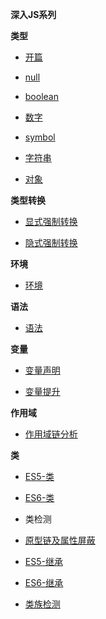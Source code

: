 **深入JS系列** 
 
**类型** 
* [开篇](https://github.com/869288142/blog/blob/master/%E5%89%8D%E7%AB%AF/%E6%B7%B1%E5%85%A5JS/%E7%B1%BB%E5%9E%8B/%E5%BC%80%E7%AF%87.md) 

* [null](https://github.com/869288142/blog/blob/master/%E5%89%8D%E7%AB%AF/%E6%B7%B1%E5%85%A5JS/%E7%B1%BB%E5%9E%8B/null.md) 

* [boolean](https://github.com/869288142/blog/blob/master/%E5%89%8D%E7%AB%AF/%E6%B7%B1%E5%85%A5JS/%E7%B1%BB%E5%9E%8B/boolean.md)   
* [数字](https://github.com/869288142/blog/blob/master/%E5%89%8D%E7%AB%AF/%E6%B7%B1%E5%85%A5JS/%E7%B1%BB%E5%9E%8B/%E6%95%B0%E5%AD%97.md)  

* [symbol](https://github.com/869288142/blog/blob/master/%E5%89%8D%E7%AB%AF/%E6%B7%B1%E5%85%A5JS/%E7%B1%BB%E5%9E%8B/symbol.md)   
 
* [字符串](https://github.com/869288142/blog/blob/master/前端/深入JS/类型/字符串.md)   
 
* [对象](https://github.com/869288142/blog/blob/master/%E5%89%8D%E7%AB%AF/%E6%B7%B1%E5%85%A5JS/%E7%B1%BB%E5%9E%8B/%E5%AF%B9%E8%B1%A1.md)   
 
 

**类型转换**
* [显式强制转换](https://github.com/869288142/blog/blob/master/%E5%89%8D%E7%AB%AF/%E6%B7%B1%E5%85%A5JS/%E7%B1%BB%E5%9E%8B%E8%BD%AC%E6%8D%A2/%E6%98%BE%E5%BC%8F%E5%BC%BA%E5%88%B6%E8%BD%AC%E6%8D%A2.md)   

* [隐式强制转换](https://github.com/869288142/blog/blob/master/%E5%89%8D%E7%AB%AF/%E6%B7%B1%E5%85%A5JS/%E7%B1%BB%E5%9E%8B%E8%BD%AC%E6%8D%A2/%E9%9A%90%E5%BC%8F%E5%BC%BA%E5%88%B6%E8%BD%AC%E6%8D%A2.md)

**环境**

* [环境](https://github.com/869288142/blog/blob/master/%E5%89%8D%E7%AB%AF/%E6%B7%B1%E5%85%A5JS/%E7%8E%AF%E5%A2%83/%E7%8E%AF%E5%A2%83.md)  

**语法**
 
* [语法](https://github.com/869288142/blog/blob/master/%E5%89%8D%E7%AB%AF/%E6%B7%B1%E5%85%A5JS/%E8%AF%AD%E6%B3%95/%E8%AF%AD%E6%B3%95.md) 


**变量**

* [变量声明](https://github.com/869288142/blog/blob/master/%E5%89%8D%E7%AB%AF/%E6%B7%B1%E5%85%A5JS/%E5%8F%98%E9%87%8F/%E5%8F%98%E9%87%8F%E5%A3%B0%E6%98%8E.md) 

* [变量提升](https://github.com/869288142/blog/blob/master/%E5%89%8D%E7%AB%AF/%E6%B7%B1%E5%85%A5JS/%E5%8F%98%E9%87%8F/%E5%8F%98%E9%87%8F%E6%8F%90%E5%8D%87.md) 

**作用域**

* [作用域链分析](https://github.com/869288142/blog/blob/master/%E5%89%8D%E7%AB%AF/%E6%B7%B1%E5%85%A5JS/%E4%BD%9C%E7%94%A8%E5%9F%9F/%E4%BD%9C%E7%94%A8%E5%9F%9F.md) 

**类**


* [ES5-类](https://github.com/869288142/blog/blob/master/%E5%89%8D%E7%AB%AF/%E6%B7%B1%E5%85%A5JS/%E7%B1%BB/%E5%AF%B9%E8%B1%A1%E5%88%9B%E5%BB%BA.md) 

* [ES6-类](https://github.com/869288142/blog/blob/master/%E5%89%8D%E7%AB%AF/%E6%B7%B1%E5%85%A5JS/%E7%B1%BB/ES6%E7%B1%BB%E5%8E%9F%E7%90%86.md) 

* 类检测

* [原型链及属性屏蔽](https://github.com/869288142/blog/blob/master/%E5%89%8D%E7%AB%AF/%E6%B7%B1%E5%85%A5JS/n/%E6%B7%B1%E5%85%A5js%E7%B3%BB%E5%88%97-%E5%8E%9F%E5%9E%8B%E9%93%BE.md) 

* [ES5-继承](https://github.com/869288142/blog/blob/master/%E5%89%8D%E7%AB%AF/%E6%B7%B1%E5%85%A5JS/%E7%B1%BB/%E7%B1%BB%E7%BB%A7%E6%89%BF.md) 

* [ES6-继承](https://github.com/869288142/blog/blob/master/%E5%89%8D%E7%AB%AF/%E6%B7%B1%E5%85%A5JS/%E7%B1%BB/ES6%E7%B1%BB%E7%BB%A7%E6%89%BF.md) 

* [类族检测](https://github.com/869288142/blog/blob/master/%E5%89%8D%E7%AB%AF/%E6%B7%B1%E5%85%A5JS/%E7%B1%BB/%E7%B1%BB%E6%97%8F%E6%A3%80%E6%B5%8B%E3%80%81%E5%8E%9F%E5%9E%8B%E6%A3%80%E6%B5%8B.md) 

